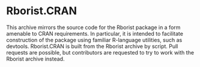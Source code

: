 # Rborist.CRAN

This archive mirrors the source code for the Rborist package in a form amenable to CRAN requirements.  In particular, it is intended to facilitate construction of the package using familiar R-language utilities, such as devtools.  Rborist.CRAN is built from the Rborist archive by script.  Pull requests are possible, but contributors are requested to try to work with the Rborist archive instead.
